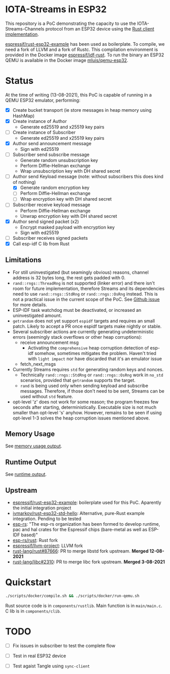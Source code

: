 # IOTA-Streams in ESP32
This repository is a PoC demonstrating the capacity to use the IOTA-Streams-Channels protocol from an ESP32 device
using the [Rust client implementation].

[espressif/rust-esp32-example] has been used as boilerplate. To compile, we need a fork of LLVM and a fork of Rustc.
This compilation environment is provided in the Docker image [espressif/idf-rust][docker espressif/idf-rust].
To run the binary an ESP32 QEMU is available in the Docker image [mluis/qemu-esp32][docker mluis/qemu-esp32].

# Status
At the time of writing (13-08-2021), this PoC is capable of running in a QEMU ESP32 emulator, performing:
- [x] Create bucket transport (ie store messages in heap memory using HashMap)
- [x] Create instance of Author
  - Generate ed25519 and x25519 key pairs
- [ ] Create instance of Subscriber
  - Generate ed25519 and x25519 key pairs
- [x] Author send announcement message
	- Sign with ed25519
- [ ] Subscriber send subscribe message
	- Generate random unsubscription key
	- Perform Diffie-Hellman exchange
	- Wrap unsubscription key with DH shared secret
- [ ] Author send Keyload message (note: without subscribers this does kind of nothing)
	- [x] Generate random encryption key
	- [ ] Perform Diffie-Hellman exchange
	- [ ] Wrap encryption key with DH shared secret
- [ ] Subscriber receive keyload message
  - Perform Diffie-Hellman exchange
  - Unwrap encryption key with DH shared secret
- [x] Author send signed packet (x2)
  - Encrypt masked payload with encryption key
  - Sign with ed25519
- [ ] Subscriber receives signed packets
- [x] Call esp-idf C lib from Rust

## Limitations
- For still uninvestigated (but seamingly obvious) reasons, channel address is 32 bytes long, the rest gets padded with 0.
- `rand::rngs::ThreadRng` is not supported (linker error) and there isn't room for future implementation, therefore Streams
  and its dependencies need to use `rand::rngs::StdRng` or `rand::rngs::OsRng` instead. This is not a practical issue
	in the current scope of the PoC. See [Github issue][github-issue-thread_rng] for more details.
- ESP-IDF task watchdog must be deactivated, or increased an uninvestigated amount.
- `getrandom` does not yet support `espidf` targets and requires an small patch. Likely to accept a PR once espidf targets make nightly or stable.
- Several subscriber actions are currently generating undeterministic errors (seemingly stack overflows or other heap corruptions):
	- receive announcement msg
		- Activating the `comprehensive` heap corruption detection of esp-idf somehow, sometimes mitigates the problem.
		  Haven't tried with `light impact` nor have discarded that it's an emulator issue
	- fetch_next_msgs
- Currently Streams requires `std` for generating random keys and nonces.
	- Technically `rand::rngs::StdRng` or `rand::rngs::OsRng` work in `no_std` scenarios, provided that `getrandom` supports the target.
	- `rand` is being used only when sending keyload and subscribe messages. Therefore, if those don't need to be sent, Streams can be used
	  without `std` feature.
- opt-level 'z' does not work for some reason; the program freezes few seconds after starting, deterministically. Executable size is not much
	smaller than opt-level 's' anyhow. However, remains to be seen if using opt-level 1-3 solves the heap corruption issues mentioned above.

## Memory Usage
See [memory usage output].

## Runtime Output
See [runtime output].

## Upstream
- [espressif/rust-esp32-example]: boilerplate used for this PoC. Aparently the initial integration project
- [ivmarkov/rust-esp32-std-hello]: Alternative, pure-Rust example integration. Pending to be tested
- [esp-rs]: "The esp-rs organization has been formed to develop runtime, pac and hal crates for the Espressif chips (bare-metal as well as ESP-IDF based)"
- [esp-rs/rust]: Rust fork
- [espressif/llvm-project]: LLVM fork
- [rust-lang/rust#87666]: PR to merge libstd fork upstream. **Merged 12-08-2021**
- [rust-lang/libc#2310]: PR to merge libc fork upstream. **Merged 3-08-2021**

# Quickstart

```bash
./scripts/docker/compile.sh && ./scripts/docker/run-qemu.sh
```

Rust source code is in `components/rustlib`. Main function is in `main/main.c`. C lib is in `components/clib`.

# TODO
- [ ] Fix issues in subscriber to test the complete flow
- [ ] Test in real ESP32 device
- [ ] Test agaist Tangle using `sync-client`


[Rust client implementation]: https://github.com/iotaledger/streams
[espressif/rust-esp32-example]: https://github.com/espressif/rust-esp32-example
[ivmarkov/rust-esp32-std-hello]: https://github.com/ivmarkov/rust-esp32-std-hello
[esp-rs]: https://github.com/esp-rs
[esp-rs/rust]: https://github.com/esp-rs/rust
[espressif/llvm-project]: https://github.com/espressif/llvm-project
[rust-lang/rust#87666]: https://github.com/rust-lang/rust/pull/87666
[rust-lang/libc#2310]: https://github.com/rust-lang/libc/pull/2310
[memory usage output]: MEMORY_USAGE.md
[runtime output]: RUNTIME_OUTPUT.md
[github-issue-thread_rng]: https://github.com/espressif/rust-esp32-example/issues/23
[docker espressif/idf-rust]: https://hub.docker.com/r/espressif/idf-rust
[docker mluis/qemu-esp32]: https://hub.docker.com/r/mluis/qemu-esp32